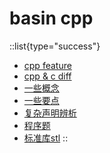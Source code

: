 # basin cpp

::list{type="success"}

- [cpp feature](./feature)
- [cpp & c diff](./c_cpp_diff)
- [一些概念](./concept)
- [一些要点](./tips)
- [复杂声明辨析](./complex_declaration)
- [程序题](./code)
- [标准库stl](./stl)
::
